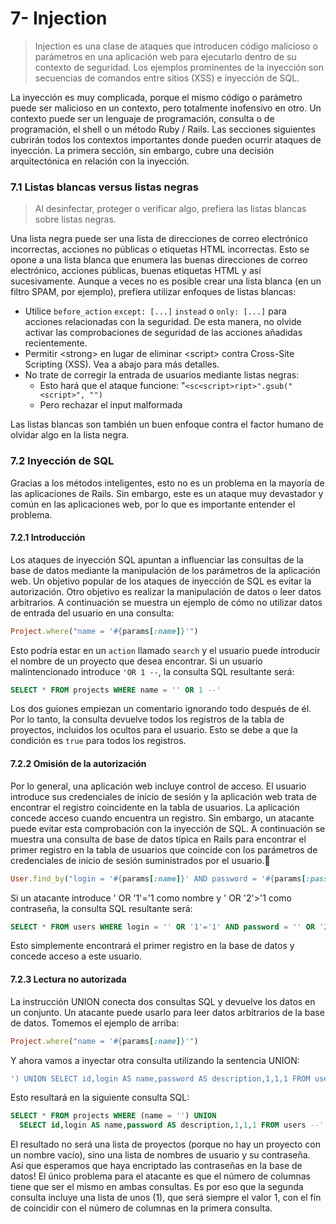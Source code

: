 # 7- Injection

> Injection es una clase de ataques que introducen código malicioso o parámetros en una aplicación web para ejecutarlo dentro de su contexto de seguridad. Los ejemplos prominentes de la inyección son secuencias de comandos entre sitios \(XSS\) e inyección de SQL.

La inyección es muy complicada, porque el mismo código o parámetro puede ser malicioso en un contexto, pero totalmente inofensivo en otro. Un contexto puede ser un lenguaje de programación, consulta o de programación, el shell o un método Ruby / Rails. Las secciones siguientes cubrirán todos los contextos importantes donde pueden ocurrir ataques de inyección. La primera sección, sin embargo, cubre una decisión arquitectónica en relación con la inyección.

### 7.1 Listas blancas versus listas negras

> Al desinfectar, proteger o verificar algo, prefiera las listas blancas sobre listas negras.

Una lista negra puede ser una lista de direcciones de correo electrónico incorrectas, acciones no públicas o etiquetas HTML incorrectas. Esto se opone a una lista blanca que enumera las buenas direcciones de correo electrónico, acciones públicas, buenas etiquetas HTML y así sucesivamente. Aunque a veces no es posible crear una lista blanca \(en un filtro SPAM, por ejemplo\), prefiera utilizar enfoques de listas blancas:

* Utilice `before_action` `except: [...]` `instead` o `only: [...]` para acciones relacionadas con la seguridad. De esta manera, no olvide activar las comprobaciones de seguridad de las acciones añadidas recientemente.
* Permitir &lt;strong&gt; en lugar de eliminar &lt;script&gt; contra Cross-Site Scripting \(XSS\). Vea a abajo para más detalles.
* No trate de corregir la entrada de usuarios mediante listas negras:
  * Esto hará que el ataque funcione: "`<sc<script>ript>".gsub("<script>", "")`
  * Pero rechazar el input malformada

Las listas blancas son también un buen enfoque contra el factor humano de olvidar algo en la lista negra.

### 7.2 Inyección de SQL

Gracias a los métodos inteligentes, esto no es un problema en la mayoría de las aplicaciones de Rails. Sin embargo, este es un ataque muy devastador y común en las aplicaciones web, por lo que es importante entender el problema.

#### 7.2.1 Introducción

Los ataques de inyección SQL apuntan a influenciar las consultas de la base de datos mediante la manipulación de los parámetros de la aplicación web. Un objetivo popular de los ataques de inyección de SQL es evitar la autorización. Otro objetivo es realizar la manipulación de datos o leer datos arbitrarios. A continuación se muestra un ejemplo de cómo no utilizar datos de entrada del usuario en una consulta:

```ruby
Project.where("name = '#{params[:name]}'")
```

Esto podría estar en un `action` llamado `search` y el usuario puede introducir el nombre de un proyecto que desea encontrar. Si un usuario malintencionado introduce `'OR 1 --`, la consulta SQL resultante será:

```sql
SELECT * FROM projects WHERE name = '' OR 1 --'
```

Los dos guiones empiezan un comentario ignorando todo después de él. Por lo tanto, la consulta devuelve todos los registros de la tabla de proyectos, incluidos los ocultos para el usuario. Esto se debe a que la condición es `true` para todos los registros.

#### 7.2.2 Omisión de la autorización

Por lo general, una aplicación web incluye control de acceso. El usuario introduce sus credenciales de inicio de sesión y la aplicación web trata de encontrar el registro coincidente en la tabla de usuarios. La aplicación concede acceso cuando encuentra un registro. Sin embargo, un atacante puede evitar esta comprobación con la inyección de SQL. A continuación se muestra una consulta de base de datos típica en Rails para encontrar el primer registro en la tabla de usuarios que coincide con los parámetros de credenciales de inicio de sesión suministrados por el usuario.

```ruby
User.find_by("login = '#{params[:name]}' AND password = '#{params[:password]}'")
```

Si un atacante introduce ' OR '1'='1 como nombre y ' OR '2'&gt;'1 como contraseña, la consulta SQL resultante será:

```sql
SELECT * FROM users WHERE login = '' OR '1'='1' AND password = '' OR '2'>'1' LIMIT 1
```

Esto simplemente encontrará el primer registro en la base de datos y concede acceso a este usuario.

#### 7.2.3 Lectura no autorizada

La instrucción UNION conecta dos consultas SQL y devuelve los datos en un conjunto. Un atacante puede usarlo para leer datos arbitrarios de la base de datos. Tomemos el ejemplo de arriba:

```ruby
Project.where("name = '#{params[:name]}'")
```

Y ahora vamos a inyectar otra consulta utilizando la sentencia UNION:

```sql
') UNION SELECT id,login AS name,password AS description,1,1,1 FROM users --
```

Esto resultará en la siguiente consulta SQL:

```sql
SELECT * FROM projects WHERE (name = '') UNION
  SELECT id,login AS name,password AS description,1,1,1 FROM users --'
```

El resultado no será una lista de proyectos \(porque no hay un proyecto con un nombre vacío\), sino una lista de nombres de usuario y su contraseña. Así que esperamos que haya encriptado las contraseñas en la base de datos! El único problema para el atacante es que el número de columnas tiene que ser el mismo en ambas consultas. Es por eso que la segunda consulta incluye una lista de unos \(1\), que será siempre el valor 1, con el fin de coincidir con el número de columnas en la primera consulta.



